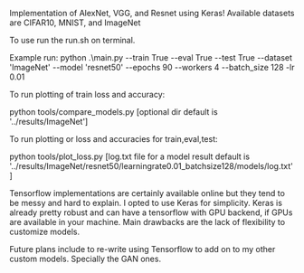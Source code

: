 Implementation of AlexNet, VGG, and Resnet using Keras!
Available datasets are CIFAR10, MNIST, and ImageNet

To use run the run.sh on terminal.

Example run:
 python .\main.py --train True --eval True --test True --dataset 'ImageNet' --model 'resnet50' --epochs 90 --workers 4 --batch_size 128 -lr 0.01


To run plotting of train loss and accuracy:

python tools/compare_models.py [optional dir default is '../results/ImageNet']


To run plotting or loss and accuracies for train,eval,test:

python tools/plot_loss.py [log.txt file for a model result default is '../results/ImageNet/resnet50/learningrate0.01_batchsize128/models/log.txt']
 
Tensorflow implementations are certainly available online but they tend to be messy and hard to explain.
I opted to use Keras for simplicity. 
Keras is already pretty robust and can have a tensorflow with GPU backend, if GPUs are available in your machine.
Main drawbacks are the lack of flexibility to customize models.

Future plans include to re-write using Tensorflow to add on to my other custom models. Specially the GAN ones.
